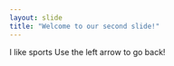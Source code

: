 ```yaml
---
layout: slide
title: "Welcome to our second slide!"
---
```

I like sports
Use the left arrow to go back!
